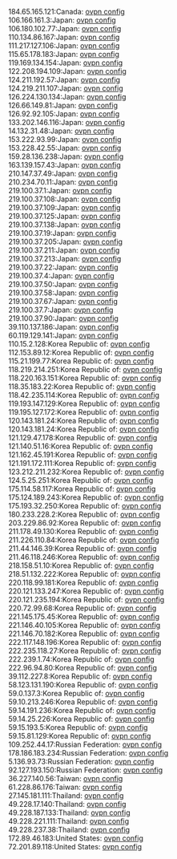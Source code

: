 184.65.165.121:Canada: [ovpn config](vpn/184_65_165_121.ovpn)  
106.166.161.3:Japan: [ovpn config](vpn/106_166_161_3.ovpn)  
106.180.102.77:Japan: [ovpn config](vpn/106_180_102_77.ovpn)  
110.134.86.167:Japan: [ovpn config](vpn/110_134_86_167.ovpn)  
111.217.127.106:Japan: [ovpn config](vpn/111_217_127_106.ovpn)  
115.65.178.183:Japan: [ovpn config](vpn/115_65_178_183.ovpn)  
119.169.134.154:Japan: [ovpn config](vpn/119_169_134_154.ovpn)  
122.208.194.109:Japan: [ovpn config](vpn/122_208_194_109.ovpn)  
124.211.192.57:Japan: [ovpn config](vpn/124_211_192_57.ovpn)  
124.219.211.107:Japan: [ovpn config](vpn/124_219_211_107.ovpn)  
126.224.130.134:Japan: [ovpn config](vpn/126_224_130_134.ovpn)  
126.66.149.81:Japan: [ovpn config](vpn/126_66_149_81.ovpn)  
126.92.92.105:Japan: [ovpn config](vpn/126_92_92_105.ovpn)  
133.202.146.116:Japan: [ovpn config](vpn/133_202_146_116.ovpn)  
14.132.31.48:Japan: [ovpn config](vpn/14_132_31_48.ovpn)  
153.222.93.99:Japan: [ovpn config](vpn/153_222_93_99.ovpn)  
153.228.42.55:Japan: [ovpn config](vpn/153_228_42_55.ovpn)  
159.28.136.238:Japan: [ovpn config](vpn/159_28_136_238.ovpn)  
163.139.157.43:Japan: [ovpn config](vpn/163_139_157_43.ovpn)  
210.147.37.49:Japan: [ovpn config](vpn/210_147_37_49.ovpn)  
210.234.70.11:Japan: [ovpn config](vpn/210_234_70_11.ovpn)  
219.100.37.1:Japan: [ovpn config](vpn/219_100_37_1.ovpn)  
219.100.37.108:Japan: [ovpn config](vpn/219_100_37_108.ovpn)  
219.100.37.109:Japan: [ovpn config](vpn/219_100_37_109.ovpn)  
219.100.37.125:Japan: [ovpn config](vpn/219_100_37_125.ovpn)  
219.100.37.138:Japan: [ovpn config](vpn/219_100_37_138.ovpn)  
219.100.37.19:Japan: [ovpn config](vpn/219_100_37_19.ovpn)  
219.100.37.205:Japan: [ovpn config](vpn/219_100_37_205.ovpn)  
219.100.37.211:Japan: [ovpn config](vpn/219_100_37_211.ovpn)  
219.100.37.213:Japan: [ovpn config](vpn/219_100_37_213.ovpn)  
219.100.37.22:Japan: [ovpn config](vpn/219_100_37_22.ovpn)  
219.100.37.4:Japan: [ovpn config](vpn/219_100_37_4.ovpn)  
219.100.37.50:Japan: [ovpn config](vpn/219_100_37_50.ovpn)  
219.100.37.58:Japan: [ovpn config](vpn/219_100_37_58.ovpn)  
219.100.37.67:Japan: [ovpn config](vpn/219_100_37_67.ovpn)  
219.100.37.7:Japan: [ovpn config](vpn/219_100_37_7.ovpn)  
219.100.37.90:Japan: [ovpn config](vpn/219_100_37_90.ovpn)  
39.110.137.186:Japan: [ovpn config](vpn/39_110_137_186.ovpn)  
60.119.129.141:Japan: [ovpn config](vpn/60_119_129_141.ovpn)  
110.15.2.128:Korea Republic of: [ovpn config](vpn/110_15_2_128.ovpn)  
112.153.89.12:Korea Republic of: [ovpn config](vpn/112_153_89_12.ovpn)  
115.21.199.77:Korea Republic of: [ovpn config](vpn/115_21_199_77.ovpn)  
118.219.214.251:Korea Republic of: [ovpn config](vpn/118_219_214_251.ovpn)  
118.220.163.151:Korea Republic of: [ovpn config](vpn/118_220_163_151.ovpn)  
118.35.183.22:Korea Republic of: [ovpn config](vpn/118_35_183_22.ovpn)  
118.42.235.114:Korea Republic of: [ovpn config](vpn/118_42_235_114.ovpn)  
119.193.147.129:Korea Republic of: [ovpn config](vpn/119_193_147_129.ovpn)  
119.195.127.172:Korea Republic of: [ovpn config](vpn/119_195_127_172.ovpn)  
120.143.181.24:Korea Republic of: [ovpn config](vpn/120_143_181_24.ovpn)  
120.143.181.24:Korea Republic of: [ovpn config](vpn/120_143_181_24.ovpn)  
121.129.47.178:Korea Republic of: [ovpn config](vpn/121_129_47_178.ovpn)  
121.140.51.16:Korea Republic of: [ovpn config](vpn/121_140_51_16.ovpn)  
121.162.45.191:Korea Republic of: [ovpn config](vpn/121_162_45_191.ovpn)  
121.191.172.111:Korea Republic of: [ovpn config](vpn/121_191_172_111.ovpn)  
123.212.211.232:Korea Republic of: [ovpn config](vpn/123_212_211_232.ovpn)  
124.5.25.251:Korea Republic of: [ovpn config](vpn/124_5_25_251.ovpn)  
175.114.58.117:Korea Republic of: [ovpn config](vpn/175_114_58_117.ovpn)  
175.124.189.243:Korea Republic of: [ovpn config](vpn/175_124_189_243.ovpn)  
175.193.32.250:Korea Republic of: [ovpn config](vpn/175_193_32_250.ovpn)  
180.233.228.2:Korea Republic of: [ovpn config](vpn/180_233_228_2.ovpn)  
203.229.86.92:Korea Republic of: [ovpn config](vpn/203_229_86_92.ovpn)  
211.178.49.130:Korea Republic of: [ovpn config](vpn/211_178_49_130.ovpn)  
211.226.110.84:Korea Republic of: [ovpn config](vpn/211_226_110_84.ovpn)  
211.44.146.39:Korea Republic of: [ovpn config](vpn/211_44_146_39.ovpn)  
211.46.118.246:Korea Republic of: [ovpn config](vpn/211_46_118_246.ovpn)  
218.158.51.10:Korea Republic of: [ovpn config](vpn/218_158_51_10.ovpn)  
218.51.132.222:Korea Republic of: [ovpn config](vpn/218_51_132_222.ovpn)  
220.118.99.181:Korea Republic of: [ovpn config](vpn/220_118_99_181.ovpn)  
220.121.133.247:Korea Republic of: [ovpn config](vpn/220_121_133_247.ovpn)  
220.121.235.194:Korea Republic of: [ovpn config](vpn/220_121_235_194.ovpn)  
220.72.99.68:Korea Republic of: [ovpn config](vpn/220_72_99_68.ovpn)  
221.145.175.45:Korea Republic of: [ovpn config](vpn/221_145_175_45.ovpn)  
221.146.40.105:Korea Republic of: [ovpn config](vpn/221_146_40_105.ovpn)  
221.146.70.182:Korea Republic of: [ovpn config](vpn/221_146_70_182.ovpn)  
222.117.148.196:Korea Republic of: [ovpn config](vpn/222_117_148_196.ovpn)  
222.235.118.27:Korea Republic of: [ovpn config](vpn/222_235_118_27.ovpn)  
222.239.1.74:Korea Republic of: [ovpn config](vpn/222_239_1_74.ovpn)  
222.96.94.80:Korea Republic of: [ovpn config](vpn/222_96_94_80.ovpn)  
39.112.227.8:Korea Republic of: [ovpn config](vpn/39_112_227_8.ovpn)  
58.123.131.190:Korea Republic of: [ovpn config](vpn/58_123_131_190.ovpn)  
59.0.137.3:Korea Republic of: [ovpn config](vpn/59_0_137_3.ovpn)  
59.10.213.246:Korea Republic of: [ovpn config](vpn/59_10_213_246.ovpn)  
59.14.191.236:Korea Republic of: [ovpn config](vpn/59_14_191_236.ovpn)  
59.14.25.226:Korea Republic of: [ovpn config](vpn/59_14_25_226.ovpn)  
59.15.193.5:Korea Republic of: [ovpn config](vpn/59_15_193_5.ovpn)  
59.15.81.129:Korea Republic of: [ovpn config](vpn/59_15_81_129.ovpn)  
109.252.44.17:Russian Federation: [ovpn config](vpn/109_252_44_17.ovpn)  
178.186.183.234:Russian Federation: [ovpn config](vpn/178_186_183_234.ovpn)  
5.136.93.73:Russian Federation: [ovpn config](vpn/5_136_93_73.ovpn)  
92.127.193.150:Russian Federation: [ovpn config](vpn/92_127_193_150.ovpn)  
36.227.140.56:Taiwan: [ovpn config](vpn/36_227_140_56.ovpn)  
61.228.86.176:Taiwan: [ovpn config](vpn/61_228_86_176.ovpn)  
27.145.181.111:Thailand: [ovpn config](vpn/27_145_181_111.ovpn)  
49.228.17.140:Thailand: [ovpn config](vpn/49_228_17_140.ovpn)  
49.228.187.133:Thailand: [ovpn config](vpn/49_228_187_133.ovpn)  
49.228.221.111:Thailand: [ovpn config](vpn/49_228_221_111.ovpn)  
49.228.237.38:Thailand: [ovpn config](vpn/49_228_237_38.ovpn)  
172.89.46.183:United States: [ovpn config](vpn/172_89_46_183.ovpn)  
72.201.89.118:United States: [ovpn config](vpn/72_201_89_118.ovpn)  
